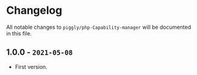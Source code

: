 # Changelog

All notable changes to `piggly/php-Capability-manager` will be documented in this file.

## 1.0.0 - `2021-05-08`

* First version.